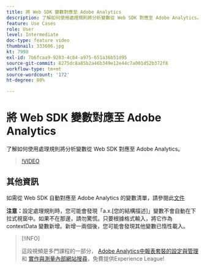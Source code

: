 ```yaml
---
title: 將 Web SDK 變數對應至 Adobe Analytics
description: 了解如何使用處理規則將分析變數從 Web SDK 對應至 Adobe Analytics。
feature: Use Cases
role: User
level: Intermediate
doc-type: feature video
thumbnail: 333606.jpg
kt: 7998
exl-id: 7b6fcaa9-9283-4c84-a975-651a36b51d95
source-git-commit: 8275dc8a85b2a46b349e12e44c7a001d52b372f8
workflow-type: tm+mt
source-wordcount: '172'
ht-degree: 80%

---
```


# 將 Web SDK 變數對應至 Adobe Analytics

了解如何使用處理規則將分析變數從 Web SDK 對應至 Adobe Analytics。

>[!VIDEO](https://video.tv.adobe.com/v/333606/?quality=12&learn=on)

## 其他資訊

如需從 Web SDK 自動對應至 Adobe Analytics 的變數清單，請參閱此[文件](https://experienceleague.adobe.com/docs/experience-platform/edge/data-collection/adobe-analytics/automatically-mapped-vars.html?lang=zh-Hant)

**注意：**&#x200B;設定處理規則時，您可能會發現「a.x.[您的結構描述]」變數不會自動在下拉式視窗中。如果不在那邊，請勿驚慌。只要根據格式輸入，將它作為 contextData 變數新增。新增一兩個後，您可能會發現其他變數已惰性載入。

>[!INFO]
>
> 這段視頻是多門課程的一部分， [Adobe Analytics中報表套裝的設定與管理](https://experienceleague.adobe.com/?recommended=Analytics-A-1-2021.1.administration) 和 [實作與測量內部網站搜尋](https://experienceleague.adobe.com/?recommended=Analytics-U-1-2021.1.search)，免費提供Experience League!